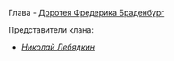 Глава - [Доротея Фредерика Браденбург](<Доротея Фредерика Браденбург.md>)

Представители клана:
- [*Николай Лебядкин*](<Николай Иванович Лебядкин.md>)